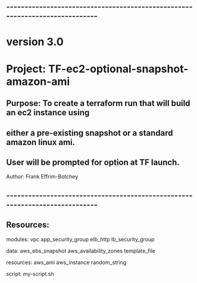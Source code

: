 ## ----------------------------------------------------------------------------
# version  3.0
#  Project: TF-ec2-optional-snapshot-amazon-ami
## Purpose: To create a terraform run that will build an ec2 instance using
## either a pre-existing snapshot or a standard amazon linux ami.
## User will be prompted for option at TF launch.
   Author:  Frank Effrim-Botchey
## ----------------------------------------------------------------------------

## Resources:

modules:
vpc
app_security_group
elb_http
lb_security_group

data:
aws_ebs_snapshot 
aws_availability_zones
template_file

resources:
aws_ami
aws_instance
random_string

script:
my-script.sh
